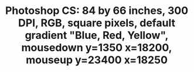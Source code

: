 ---
ee_id_thing: '119'
site: '1'
type: '2'
inv_num: 2010-002
url: 2010-002-photoshop-cs
title: 'Photoshop CS: 84 by 66 inches, 300 DPI, RGB, square pixels, default gradient
  "Blue, Red, Yellow", mousedown y=1350 x=18200, mouseup y=23400 x=18250'
year: '2010'
display_year: '2010'
medium: Chromogenic print
dims: 84 x 66 inches
pitch: ''
ps: ''
live_url: ''
related: ''
youtube: ''
related_code: ''
imgs: photoshop-cs-2010-002-full-database-ih.jpg
subheading: ''
download: ''
add_credit: ''
commission: ''
layout: things-i-made
---